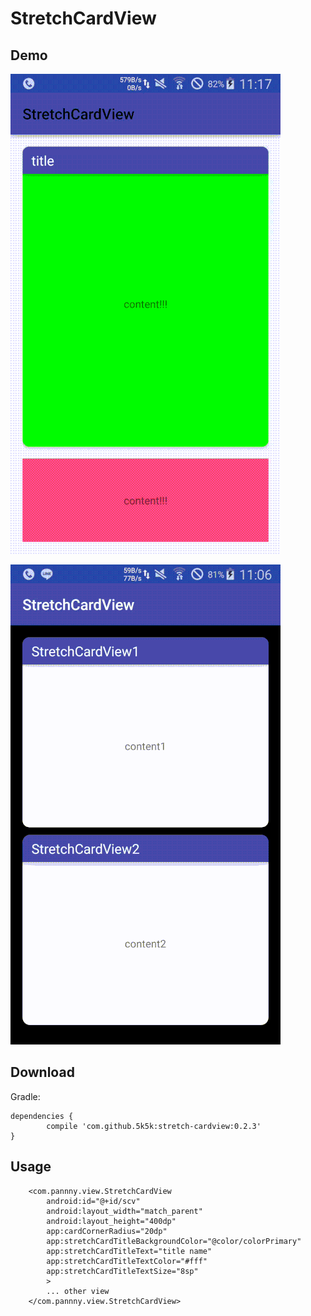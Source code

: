 # StretchCardView

 Demo
----
![](./images/single.gif)

![](./images/double.gif)

Download
----

Gradle:
```
dependencies {
		compile 'com.github.5k5k:stretch-cardview:0.2.3'
}
```
Usage
----

``` 
    <com.pannny.view.StretchCardView
        android:id="@+id/scv"
        android:layout_width="match_parent"
        android:layout_height="400dp"
        app:cardCornerRadius="20dp"
        app:stretchCardTitleBackgroundColor="@color/colorPrimary"
        app:stretchCardTitleText="title name"
        app:stretchCardTitleTextColor="#fff"
        app:stretchCardTitleTextSize="8sp"
        >
		... other view
    </com.pannny.view.StretchCardView>
```